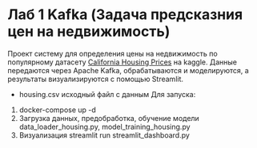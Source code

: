 # Лаб 1 Kafka (Задача предсказния цен на недвижимость)

Проект систему для определения цены на недвижимость по популярному датасету [California Housing Prices](https://www.kaggle.com/datasets/camnugent/california-housing-prices) на kaggle. Данные передаются через Apache Kafka, обрабатываются и моделируются, а результаты визуализируются с помощью Streamlit.  

 - housing.csv исходный файл с данным
Для запуска:
 1. docker-compose up -d
 2. Загрузка данных, предобработка, обучение модели data_loader_housing.py, model_training_housing.py
 3. Визуализация streamlit run streamlit_dashboard.py

